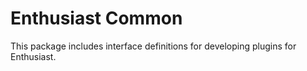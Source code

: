 # Enthusiast Common

This package includes interface definitions for developing plugins for Enthusiast.